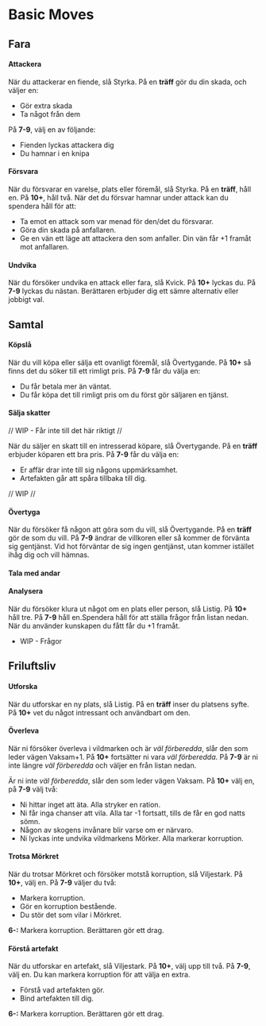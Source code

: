 # Basic Moves

## Fara

#### Attackera
När du attackerar en fiende, slå Styrka. På en **träff** gör du din skada, och väljer en:

* Gör extra skada
* Ta något från dem

På **7-9**, välj en av följande:

* Fienden lyckas attackera dig
* Du hamnar i en knipa

#### Försvara
När du försvarar en varelse, plats eller föremål, slå Styrka. På en **träff**, håll en. På **10+**, håll två. När det du försvar hamnar under attack kan du spendera håll för att:

* Ta emot en attack som var menad för den/det du försvarar.
* Göra din skada på anfallaren.
* Ge en vän ett läge att attackera den som anfaller. Din vän får +1 framåt mot anfallaren.


#### Undvika
När du försöker undvika en attack eller fara, slå Kvick. På **10+** lyckas du. På **7-9** lyckas du nästan. Berättaren erbjuder dig ett sämre alternativ eller jobbigt val.

## Samtal

#### Köpslå
När du vill köpa eller sälja ett ovanligt föremål, slå Övertygande. På **10+** så finns det du söker till ett rimligt pris. På **7-9** får du välja en:

* Du får betala mer än väntat.
* Du får köpa det till rimligt pris om du först gör säljaren en tjänst.

#### Sälja skatter
// WIP - Får inte till det här riktigt //

När du säljer en skatt till en intresserad köpare, slå Övertygande. På en **träff** erbjuder köparen ett bra pris. På **7-9** får du välja en:

* Er affär drar inte till sig någons uppmärksamhet.
* Artefakten går att spåra tillbaka till dig.

// WIP //


#### Övertyga
När du försöker få någon att göra som du vill, slå Övertygande. På en **träff** gör de som du vill. På **7-9** ändrar de villkoren eller så kommer de förvänta sig gentjänst. Vid hot förväntar de sig ingen gentjänst, utan kommer istället ihåg dig och vill hämnas.

#### Tala med andar

#### Analysera
När du försöker klura ut något om en plats eller person, slå Listig.
På **10+** håll tre. På **7-9** håll en.Spendera håll för att ställa frågor från listan nedan. När du använder kunskapen du fått får du +1 framåt.

* WIP - Frågor

## Friluftsliv

#### Utforska
När du utforskar en ny plats, slå Listig. På en **träff** inser du platsens syfte. På **10+** vet du något intressant och användbart om den.

#### Överleva
När ni försöker överleva i vildmarken och är *väl förberedda*, slår den som leder vägen Vaksam+1. På **10+** fortsätter ni vara *väl förberedda*. På **7-9** är ni inte längre *väl förberedda* och väljer en från listan nedan.

Är ni inte *väl förberedda*, slår den som leder vägen Vaksam. På **10+** välj en, på **7-9** välj två:

* Ni hittar inget att äta. Alla stryker en ration.
* Ni får inga chanser att vila. Alla tar -1 fortsatt, tills de får en god natts sömn.
* Någon av skogens invånare blir varse om er närvaro.
* Ni lyckas inte undvika vildmarkens Mörker. Alla markerar korruption.


#### Trotsa Mörkret
När du trotsar Mörkret och försöker motstå korruption, slå Viljestark.
På **10+**, välj en. På **7-9** väljer du två:

* Markera korruption.
* Gör en korruption bestående.
* Du stör det som vilar i Mörkret.

**6-:** Markera korruption. Berättaren gör ett drag.


#### Förstå artefakt
När du utforskar en artefakt, slå Viljestark. På **10+**, välj upp till två. På **7-9**, välj en. Du kan markera korruption för att välja en extra.
* Förstå vad artefakten gör.
* Bind artefakten till dig.

**6-:** Markera korruption. Berättaren gör ett drag.
